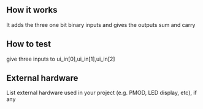 <!---

This file is used to generate your project datasheet. Please fill in the information below and delete any unused
sections.

You can also include images in this folder and reference them in the markdown. Each image must be less than
512 kb in size, and the combined size of all images must be less than 1 MB.
-->

## How it works

It adds the three one bit binary inputs and gives the outputs sum and carry

## How to test

give three inputs to ui_in[0],ui_in[1],ui_in[2]

## External hardware

List external hardware used in your project (e.g. PMOD, LED display, etc), if any
